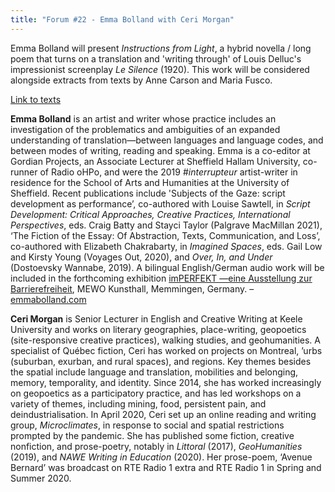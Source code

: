 ```yaml
---
title: "Forum #22 - Emma Bolland with Ceri Morgan"
---
```


Emma Bolland will present *Instructions from Light*, a hybrid novella / long poem that turns on a translation and 'writing through' of Louis Delluc's impressionist screenplay *Le Silence* (1920). This work will be considered alongside extracts from texts by Anne Carson and Maria Fusco.

[Link to texts](https://www.dropbox.com/sh/v4f31k72j4rfuwo/AADFrUdfn3hLq-bKKbS28Vlua?dl=0)

**Emma Bolland** is an artist and writer whose practice includes an investigation of the problematics and ambiguities of an expanded understanding of translation—between languages and language codes, and between modes of writing, reading and speaking. Emma is a co-editor at Gordian Projects, an Associate Lecturer at Sheffield Hallam University, co-runner of Radio oHPo, and were the 2019 #*interrupteur* artist-writer in residence for the School of Arts and Humanities at the University of Sheffield. Recent publications include 'Subjects of the Gaze: script development as performance’, co-authored with Louise Sawtell, in *Script Development: Critical Approaches, Creative Practices, International Perspectives*, eds. Craig Batty and Stayci Taylor (Palgrave MacMillan 2021), ‘The Fiction of the Essay: Of Abstraction, Texts, Communication, and Loss’, co-authored with Elizabeth Chakrabarty, in *Imagined Spaces*, eds. Gail Low and Kirsty Young (Voyages Out, 2020), and *Over, In, and Under* (Dostoevsky Wannabe, 2019). A bilingual English/German audio work will be included in the forthcoming exhibition [imPERFEKT —eine Ausstellung zur Barrierefreiheit](https://protect-eu.mimecast.com/s/CZ9ACvZ9NFqmZ7WcQmdGZ?domain=mewo-kunsthalle.de), MEWO Kunsthall, Memmingen, Germany. – [emmabolland.com](http://www.emmabolland.com)
 

**Ceri Morgan** is Senior Lecturer in English and Creative Writing at Keele University and works on literary geographies, place-writing, geopoetics (site-responsive creative practices), walking studies, and geohumanities. A specialist of Québec fiction, Ceri has worked on projects on Montreal, ’urbs (suburban, exurban, and rural spaces), and regions. Key themes besides the spatial include language and translation, mobilities and belonging, memory, temporality, and identity. Since 2014, she has worked increasingly on geopoetics as a participatory practice, and has led workshops on a variety of themes, including mining, food, persistent pain, and deindustrialisation. In April 2020, Ceri set up an online reading and writing group, *Microclimates*, in response to social and spatial restrictions prompted by the pandemic. She has published some fiction, creative nonfiction, and prose-poetry, notably in *Littoral* (2017), *GeoHumanities* (2019), and *NAWE Writing in Education* (2020). Her prose-poem, ‘Avenue Bernard’ was broadcast on RTE Radio 1 extra and RTE Radio 1 in Spring and Summer 2020.